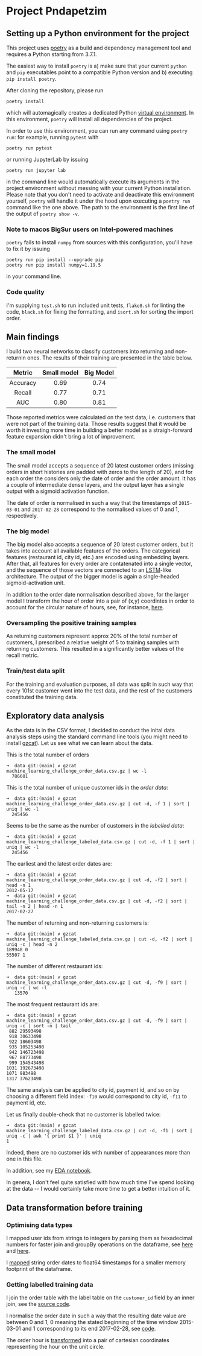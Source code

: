 # Project Pndapetzim

## Setting up a Python environment for the project

This project uses [poetry](https://python-poetry.org/) as a build and
dependency management tool and requires a Python starting from 3.7.1.

The easiest way to install `poetry` is a) make sure that your current
`python` and `pip` executables point to a compatible Python version
and b) executing `pip install poetry`.

After cloning the repository, please run

```
poetry install
```

which will automagically creates a dedicated Python [virtual
environment](https://docs.python.org/3/tutorial/venv.html). In this
environment, `poetry` will install all dependencies of the project.

In order to use this environment, you can run any command using
`poetry run`: for example, running `pytest` with
```
poetry run pytest
```
or running JupyterLab by issuing
```
poetry run jupyter lab
```
in the command line would automatically execute its arguments in the
project environment without messing with your current Python
installation. Please note that you don't need to activate and
deactivate this environment yourself, `poetry` will handle it under
the hood upon executing a `poetry run` command like the one above. The
path to the environment is the first line of the output of `poetry
show -v`.


### Note to macos BigSur users on Intel-powered machines

`poetry` fails to install `numpy` from sources with this
configuration, you'll have to fix it by issuing
```
poetry run pip install --upgrade pip
poetry run pip install numpy=1.19.5
```
in your command line.


### Code quality

I'm supplying `test.sh` to run included unit tests, `flake8.sh` for
linting the code, `black.sh` for fixing the formatting, and `isort.sh`
for sorting the import order.


## Main findings

I build two neural networks to classify customers into returning and
non-returnin ones. The results of their training are presented in the
table below.

| Metric   | Small model | Big Model |
|:--------:|:-----------:|:---------:|
| Accuracy | 0.69        | 0.74      |
| Recall   | 0.77        | 0.71      |
| AUC      | 0.80        | 0.81      |

Those reported metrics were calculated on the test data, i.e.
customers that were not part of the training data. Those results
suggest that it would be worth it investing more time in building a
better model as a straigh-forward feature expansion didn't bring a lot
of improvement.


### The small model

The small model accepts a sequence of 20 latest customer orders
(missing orders in short histories are padded with zeros to the length
of 20), and for each order the considers only the date of order and
the order amount. It has a couple of intermediate dense layers, and
the output layer has a single output with a sigmoid activation
function.

The date of order is normalised in such a way that the timestamps of
`2015-03-01` and `2017-02-28` correspond to the normalised values of 0
and 1, respectively.


### The big model

The big model also accepts a sequence of 20 latest customer orders,
but it takes into account all available features of the orders. The
categorical features (restaurant id, city id, etc.) are encoded using
embedding layers. After that, all features for every order are
contatenated into a single vector, and the sequence of those vectors
are connected to an
[LSTM](https://en.wikipedia.org/wiki/Long_short-term_memory)-like
architecture. The output of the bigger model is again a single-headed
sigmoid-activation unit.

In addition to the order date normalisation described above, for the
larger model I transform the hour of order into a pair of (x,y)
coordintes in order to account for the circular nature of hours, see,
for instance,
[here](https://en.wikipedia.org/wiki/Mean_of_circular_quantities).


### Oversampling the positive training samples

As returning customers represent approx 20% of the total number of
customers, I prescribed a relative weight of 5 to training samples
with returning customers. This resulted in a significantly better
values of the recall metric.


### Train/test data split

For the training and evaluation purposes, all data was split in such
way that every 101st customer went into the test data, and the rest of
the customers constituted the training data.


## Exploratory data analysis

As the data is in the CSV format, I decided to conduct the inital data
analysis steps using the standard command line tools (you might need
to install
[gzcat](https://www.freebsd.org/cgi/man.cgi?query=gzcat&sektion=1&n=1)).
Let us see what we can learn about the data.

This is the total number of orders
```
➜  data git:(main) ✗ gzcat machine_learning_challenge_order_data.csv.gz | wc -l
  786601
```

This is the total number of unique customer ids in the _order data_:
```
➜  data git:(main) ✗ gzcat machine_learning_challenge_order_data.csv.gz | cut -d, -f 1 | sort | uniq | wc -l
  245456
```

Seems to be the same as the number of customers in the _labelled data_:
```
➜  data git:(main) ✗ gzcat machine_learning_challenge_labeled_data.csv.gz | cut -d, -f 1 | sort | uniq | wc -l
  245456
```

The earliest and the latest order dates are:
```
➜  data git:(main) ✗ gzcat machine_learning_challenge_order_data.csv.gz | cut -d, -f2 | sort | head -n 1
2012-05-17
➜  data git:(main) ✗ gzcat machine_learning_challenge_order_data.csv.gz | cut -d, -f2 | sort | tail -n 2 | head -n 1
2017-02-27
```

The number of returning and non-returning customers is:
```
➜  data git:(main) ✗ gzcat machine_learning_challenge_labeled_data.csv.gz | cut -d, -f2 | sort | uniq -c | head -n 2
189948 0
55507 1
```

The number of different restaurant ids:
```
➜  data git:(main) ✗ gzcat machine_learning_challenge_order_data.csv.gz | cut -d, -f9 | sort | uniq -c | wc -l
   13570
```

The most frequent restaurant ids are:
```
➜  data git:(main) ✗ gzcat machine_learning_challenge_order_data.csv.gz | cut -d, -f9 | sort | uniq -c | sort -n | tail
 882 29593498
 918 30633498
 922 18603498
 935 105253498
 942 146723498
 967 88773498
 999 154543498
1031 192673498
1071 983498
1317 37623498
```

The same analysis can be applied to city id, payment id, and so on by
choosing a different field index: `-f10` would correspond to city id,
`-f11` to payment id, etc.


Let us finally double-check that no customer is labelled twice:
```
➜  data git:(main) ✗ gzcat machine_learning_challenge_labeled_data.csv.gz | cut -d, -f1 | sort | uniq -c | awk '{ print $1 }' | uniq
1
```

Indeed, there are no customer ids with number of appearances more than
one in this file.


In addition, see my [EDA
notebook](https://github.com/gbordyugov/pndapetzim/blob/main/notebooks/eda.ipynb).

In genera, I don't feel quite satisfied with how much time I've spend
looking at the data -- I would certainly take more time to get a
better intuition of it.

## Data transformation before training


### Optimising data types

I mapped user ids from strings to integers by parsing them as
hexadecimal numbers for faster join and groupBy operations on the
dataframe, see
[here](https://github.com/gbordyugov/pndapetzim/blob/main/pndapetzim/data.py#L81)
and
[here](https://github.com/gbordyugov/pndapetzim/blob/main/pndapetzim/data.py#L114).

I
[mapped](https://github.com/gbordyugov/pndapetzim/blob/main/pndapetzim/data.py#L97)
string order dates to float64 timestamps for a smaller memory
footprint of the dataframe.


### Getting labelled training data

I join the order table with the label table on the `customer_id`
field by an inner join, see the [source
code](https://github.com/gbordyugov/pndapetzim/blob/main/pndapetzim/data.py#L122).

I normalise the order date in such a way that the resulting date value
are between 0 and 1, 0 meaning the stated beginning of the time window
2015-03-01 and 1 corresponding to its end 2017-02-28, see
[code](https://github.com/gbordyugov/pndapetzim/blob/main/pndapetzim/data.py#L95).

The order hour is
[transformed](https://github.com/gbordyugov/pndapetzim/blob/main/pndapetzim/data.py#L97)
into a pair of cartesian coordinates representing the hour on the unit
circle.
